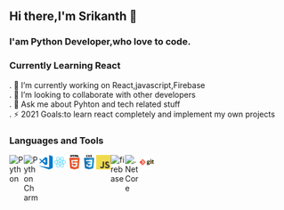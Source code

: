 ## Hi there,I'm Srikanth 👋 

### I'am Python Developer,who love to code.
### Currently Learning React

. 🔭 I’m currently working on React,javascript,Firebase <br>
. 👯 I’m looking to collaborate with other developers <br>
. 💬 Ask me about Pyhton and tech related stuff <br>
. ⚡ 2021 Goals:to learn react completely and implement my own projects

### Languages and Tools

<img align="left" alt="Python" width="26px" src="https://upload.wikimedia.org/wikipedia/commons/thumb/c/c3/Python-logo-notext.svg/1024px-Python-logo-notext.svg.png" style="max-width:100%;">

<img align="left" alt="Python Charm" width="26px" src="https://upload.wikimedia.org/wikipedia/commons/thumb/a/a1/PyCharm_Logo.svg/768px-PyCharm_Logo.svg.png" style="max-width:100%;">

<img align="left" alt="Visual Studio Code" width="26px" src="https://raw.githubusercontent.com/github/explore/80688e429a7d4ef2fca1e82350fe8e3517d3494d/topics/visual-studio-code/visual-studio-code.png" style="max-width:100%;">

<img align="left" alt="React" width="26px" src="https://raw.githubusercontent.com/github/explore/80688e429a7d4ef2fca1e82350fe8e3517d3494d/topics/react/react.png" style="max-width:100%;">

<img align="left" alt="HTML5" width="26px" src="https://raw.githubusercontent.com/github/explore/80688e429a7d4ef2fca1e82350fe8e3517d3494d/topics/html/html.png" style="max-width:100%;">

<img align="left" alt="CSS3" width="26px" src="https://raw.githubusercontent.com/github/explore/80688e429a7d4ef2fca1e82350fe8e3517d3494d/topics/css/css.png" style="max-width:100%;">

<img align="left" alt="JavaScript" width="26px" src="https://raw.githubusercontent.com/github/explore/80688e429a7d4ef2fca1e82350fe8e3517d3494d/topics/javascript/javascript.png" style="max-width:100%;">

<img align="left" alt="firebase" width="26px" src="https://firebase.google.com/downloads/brand-guidelines/PNG/logo-standard.png" style="max-width:100%;">

<img align="left" alt=".Net Core" width="26px" src="https://upload.wikimedia.org/wikipedia/commons/thumb/e/ee/.NET_Core_Logo.svg/768px-.NET_Core_Logo.svg.png" style="max-width:100%;">

<img align="left" alt="Git" width="26px" src="https://raw.githubusercontent.com/github/explore/80688e429a7d4ef2fca1e82350fe8e3517d3494d/topics/git/git.png" style="max-width:100%;">



